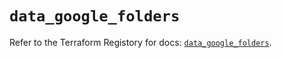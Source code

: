 # `data_google_folders`

Refer to the Terraform Registory for docs: [`data_google_folders`](https://registry.terraform.io/providers/hashicorp/google/4.68.0/docs/data-sources/folders).
